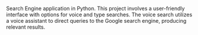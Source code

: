 Search Engine application in Python. This project involves a user-friendly interface with options for voice and type searches. The voice search utilizes a voice assistant to direct queries to the Google search engine, producing relevant results.
